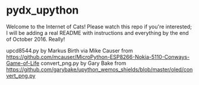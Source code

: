 # pydx_upython
Welcome to the Internet of Cats! Please watch this repo if you're interested; I will be adding a real README with instructions and everything by the end of October 2016. Really!

upcd8544.py by Markus Birth via Mike Causer from https://github.com/mcauser/MicroPython-ESP8266-Nokia-5110-Conways-Game-of-Life
convert_png.py by Gary Bake from https://github.com/garybake/upython_wemos_shields/blob/master/oled/convert_png.py

